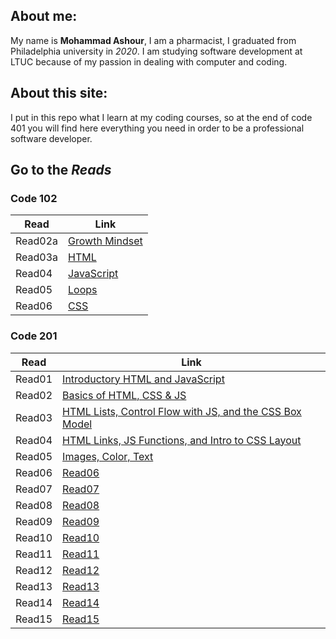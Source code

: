 ## About me:
My name is **Mohammad Ashour**, I am a pharmacist, I graduated from Philadelphia university in *2020*.
I am studying software development at LTUC because of my passion in dealing with computer and coding.

## About this site:
I put in this repo what I learn at my coding courses, so at the end of code 401 you will find here everything you need in order to be a professional software developer. 

## Go to the *Reads*

### Code 102

|Read       |Link       |
|-----------|-----------|
|Read02a     |[Growth Mindset](102/Lab02a.md)|
|Read03a    |[HTML](102/Read03a.md)|
|Read04     |[JavaScript](102/Read04.md)|
|Read05     |[Loops](102/Read05.md)
|Read06     |[CSS](102/Read06.md)|

### Code 201

|Read       |Link       |
|-----------|-----------|
|Read01     |[Introductory HTML and JavaScript](201/Read01.md)|
|Read02     |[Basics of HTML, CSS & JS](201/Read02.md)|
|Read03     |[HTML Lists, Control Flow with JS, and the CSS Box Model](201/Read03.md)|
|Read04     |[HTML Links, JS Functions, and Intro to CSS Layout](201/Read04.md)|
|Read05     |[Images, Color, Text](201/Read05.md)|
|Read06     |[Read06](201/Read06.md)|
|Read07     |[Read07](201/Read07.md)|
|Read08     |[Read08](201/Read08.md)|
|Read09     |[Read09](201/Read09.md)|
|Read10     |[Read10](201/Read10.md)|
|Read11     |[Read11](201/Read11.md)|
|Read12     |[Read12](201/Read12.md)|
|Read13     |[Read13](201/Read13.md)|
|Read14     |[Read14](201/Read14.md)|
|Read15     |[Read15](201/Read15.md)|